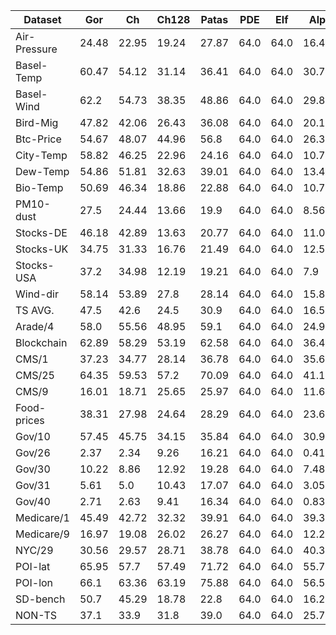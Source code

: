 | Dataset | Gor | Ch | Ch128 | Patas | PDE | Elf | Alp | LWC+Alp | Zstd |
|---|---|---|---|---|---|---|---|---|---|
| Air-Pressure | 24.48 | 22.95 | 19.24 | 27.87 | 64.0 | 64.0 | 16.43 | 64.0 | 9.39 |
| Basel-Temp | 60.47 | 54.12 | 31.14 | 36.41 | 64.0 | 64.0 | 30.72 | 64.0 | 18.44 |
| Basel-Wind | 62.2 | 54.73 | 38.35 | 48.86 | 64.0 | 64.0 | 29.81 | 64.0 | 14.66 |
| Bird-Mig | 47.82 | 42.06 | 26.43 | 36.08 | 64.0 | 64.0 | 20.14 | 64.0 | 21.02 |
| Btc-Price | 54.67 | 48.07 | 44.96 | 56.8 | 64.0 | 64.0 | 26.37 | 64.0 | 42.08 |
| City-Temp | 58.82 | 46.25 | 22.96 | 24.16 | 64.0 | 64.0 | 10.74 | 64.0 | 16.77 |
| Dew-Temp | 54.86 | 51.81 | 32.63 | 39.01 | 64.0 | 64.0 | 13.4 | 64.0 | 25.07 |
| Bio-Temp | 50.69 | 46.34 | 18.86 | 22.88 | 64.0 | 64.0 | 10.75 | 64.0 | 17.46 |
| PM10-dust | 27.5 | 24.44 | 13.66 | 19.9 | 64.0 | 64.0 | 8.56 | 64.0 | 7.78 |
| Stocks-DE | 46.18 | 42.89 | 13.63 | 20.77 | 64.0 | 64.0 | 11.01 | 64.0 | 10.54 |
| Stocks-UK | 34.75 | 31.33 | 16.76 | 21.49 | 64.0 | 64.0 | 12.59 | 64.0 | 10.28 |
| Stocks-USA | 37.2 | 34.98 | 12.19 | 19.21 | 64.0 | 64.0 | 7.9 | 64.0 | 8.56 |
| Wind-dir | 58.14 | 53.89 | 27.8 | 28.14 | 64.0 | 64.0 | 15.89 | 64.0 | 25.53 |
| TS AVG. | 47.5 | 42.6 | 24.5 | 30.9 | 64.0 | 64.0 | 16.5 | 64.0 | 17.5 |
| Arade/4 | 58.0 | 55.56 | 48.95 | 59.1 | 64.0 | 64.0 | 24.94 | 64.0 | 33.9 |
| Blockchain | 62.89 | 58.29 | 53.19 | 62.58 | 64.0 | 64.0 | 36.49 | 64.0 | 43.97 |
| CMS/1 | 37.23 | 34.77 | 28.14 | 36.78 | 64.0 | 64.0 | 35.65 | 64.0 | 26.56 |
| CMS/25 | 64.35 | 59.53 | 57.2 | 70.09 | 64.0 | 64.0 | 41.11 | 64.0 | 58.27 |
| CMS/9 | 16.01 | 18.71 | 25.65 | 25.97 | 64.0 | 64.0 | 11.67 | 64.0 | 14.73 |
| Food-prices | 38.31 | 27.98 | 24.64 | 28.29 | 64.0 | 64.0 | 23.65 | 64.0 | 18.32 |
| Gov/10 | 57.45 | 45.75 | 34.15 | 35.84 | 64.0 | 64.0 | 30.99 | 64.0 | 28.09 |
| Gov/26 | 2.37 | 2.34 | 9.26 | 16.21 | 64.0 | 64.0 | 0.41 | 64.0 | 0.23 |
| Gov/30 | 10.22 | 8.86 | 12.92 | 19.28 | 64.0 | 64.0 | 7.48 | 64.0 | 4.48 |
| Gov/31 | 5.61 | 5.0 | 10.43 | 17.07 | 64.0 | 64.0 | 3.05 | 64.0 | 1.63 |
| Gov/40 | 2.71 | 2.63 | 9.41 | 16.34 | 64.0 | 64.0 | 0.83 | 64.0 | 0.46 |
| Medicare/1 | 45.49 | 42.72 | 32.32 | 39.91 | 64.0 | 64.0 | 39.35 | 64.0 | 31.18 |
| Medicare/9 | 16.97 | 19.08 | 26.02 | 26.27 | 64.0 | 64.0 | 12.26 | 64.0 | 15.03 |
| NYC/29 | 30.56 | 29.57 | 28.71 | 38.78 | 64.0 | 64.0 | 40.38 | 64.0 | 27.5 |
| POI-lat | 65.95 | 57.7 | 57.49 | 71.72 | 64.0 | 64.0 | 55.74 | 64.0 | 59.34 |
| POI-lon | 66.1 | 63.36 | 63.19 | 75.88 | 64.0 | 64.0 | 56.56 | 64.0 | 60.98 |
| SD-bench | 50.7 | 45.29 | 18.78 | 22.8 | 64.0 | 64.0 | 16.21 | 64.0 | 11.34 |
| NON-TS | 37.1 | 33.9 | 31.8 | 39.0 | 64.0 | 64.0 | 25.7 | 64.0 | 25.6 |
